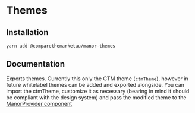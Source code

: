 # Themes

## Installation

`yarn add @comparethemarketau/manor-themes`


## Documentation

Exports themes. Currently this only the CTM theme (`ctmTheme`), however in future whitelabel
themes can be added and exported alongside. You can import the ctmTheme, customize it as necessary (bearing in mind it should
be compliant with the design system) and pass the modified theme to the 
[ManorProvider component](../Provider/README.md)
